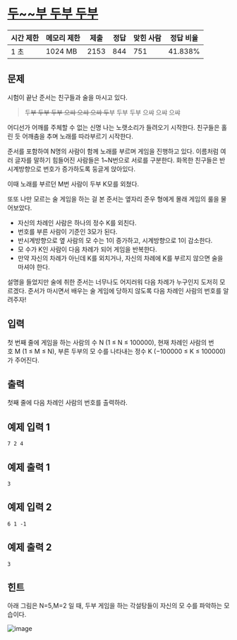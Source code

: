 # [두~~부 두부 두부](https://www.acmicpc.net/problem/25175)

| 시간 제한 | 메모리 제한 | 제출 | 정답 | 맞힌 사람 | 정답 비율 |
| --- | --- | --- | --- | --- | --- |
| 1 초 | 1024 MB | 2153 | 844 | 751 | 41.838% |

## 문제

시험이 끝난 준서는 친구들과 술을 마시고 있다.

> 두~~부 두부 두부 으쌰 으쌰 으쌰 두~~부 두부 두부 으쌰 으쌰 으쌰
> 

어디선가 어깨를 주체할 수 없는 신명 나는 노랫소리가 들려오기 시작한다. 친구들은 홀린 듯 어깨춤을 추며 노래를 따라부르기 시작한다.

준서를 포함하여 N명의 사람이 함께 노래를 부르며 게임을 진행하고 있다. 이름처럼 여러 글자를 말하기 힘들어진 사람들은 1~N번으로 서로를 구분한다. 화목한 친구들은 반시계방향으로 번호가 증가하도록 둥글게 앉아있다.

이때 노래를 부르던 M번 사람이 두부 K모를 외쳤다.

또또 나만 모르는 술 게임을 하는 걸 본 준서는 옆자리 준우 형에게 몰래 게임의 룰을 물어보았다.

- 자신의 차례인 사람은 하나의 정수 K를 외친다.
- 번호를 부른 사람이 기준인 3모가 된다.
- 반시계방향으로 옆 사람의 모 수는 1이 증가하고, 시계방향으로 1이 감소한다.
- 모 수가 K인 사람이 다음 차례가 되어 게임을 반복한다.
- 만약 자신의 차례가 아닌데 K를 외치거나, 자신의 차례에 K를 부르지 않으면 술을 마셔야 한다.

설명을 들었지만 술에 취한 준서는 너무나도 어지러워 다음 차례가 누구인지 도저히 모르겠다. 준서가 마시면서 배우는 술 게임에 당하지 않도록 다음 차례인 사람의 번호를 알려주자!

## 입력

첫 번째 줄에 게임을 하는 사람의 수 N (1 ≤ N ≤ 100000), 현재 차례인 사람의 번호 M (1 ≤ M ≤ N), 부른 두부의 모 수를 나타내는 정수 K (−100000 ≤ K ≤ 100000)가 주어진다.

## 출력

첫째 줄에 다음 차례인 사람의 번호를 출력하라.

## 예제 입력 1

```
7 2 4

```

## 예제 출력 1

```
3

```

## 예제 입력 2

```
6 1 -1

```

## 예제 출력 2

```
3

```

## 힌트

아래 그림은 N=5,M=2 일 때, 두부 게임을 하는 각설탕들이 자신의 모 수를 파악하는 모습이다.

![image](https://upload.acmicpc.net/7697a08e-ec0d-4d5d-8cd0-7b1e2c0aa5ef/-/crop/872x697/23,0/-/preview/)
